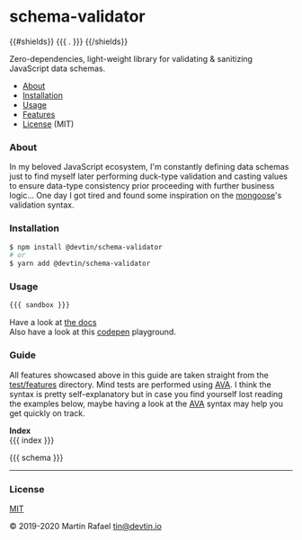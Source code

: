 # schema-validator
{{#shields}}
{{{ . }}}
{{/shields}}

Zero-dependencies, light-weight library for validating & sanitizing JavaScript data schemas.  

- [About](#about)
- [Installation](#installation)
- [Usage](#usage)
- [Features](#features)
- [License](#license) (MIT)

### About

In my beloved JavaScript ecosystem, I'm constantly defining data schemas just to find myself later performing duck-type
validation and casting values to ensure data-type consistency prior proceeding with further business logic...
One day I got tired and found some inspiration on the [mongoose](https://mongoosejs.com)'s validation syntax.

### Installation

```sh
$ npm install @devtin/schema-validator
# or
$ yarn add @devtin/schema-validator
```

### Usage

```js
{{{ sandbox }}}
```

Have a look at [the docs](./DOCS.md)  
Also have a look at this [codepen](https://codepen.io/tin_r/pen/VwYbego) playground.  

### Guide

All features showcased above in this guide are taken straight from the [test/features](test/features) directory.
Mind tests are performed using <a href="https://github.com/avajs/ava" target="_blank">AVA</a>. I think the syntax is
pretty self-explanatory but in case you find yourself lost reading the examples below, maybe having a look at the
<a href="https://github.com/avajs/ava" target="_blank">AVA</a> syntax may help you get quickly on track. 

**Index**  
{{{ index }}}

{{{ schema }}}

* * *

### License

[MIT](https://opensource.org/licenses/MIT)

&copy; 2019-2020 Martin Rafael <tin@devtin.io>
